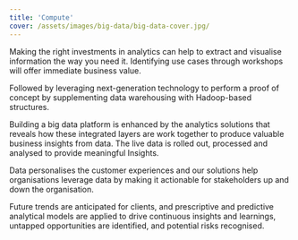 ```yaml
---
title: 'Compute'
cover: /assets/images/big-data/big-data-cover.jpg/
---
```



Making the right investments in analytics can help to extract and visualise information the way you need it. Identifying use cases through workshops will offer immediate business value. 


Followed by leveraging next-generation technology to perform a proof of concept by supplementing data warehousing with Hadoop-based structures.


Building a big data platform is enhanced by the analytics solutions that reveals how these integrated layers are work together to produce valuable business insights from data. The live data is rolled out, processed and analysed to provide meaningful Insights. 


Data personalises the customer experiences and our solutions help organisations leverage data by making it actionable for stakeholders up and down the organisation. 


Future trends are anticipated for clients, and prescriptive and predictive analytical models are applied to drive continuous insights and learnings, untapped opportunities are identified, and potential risks recognised.
